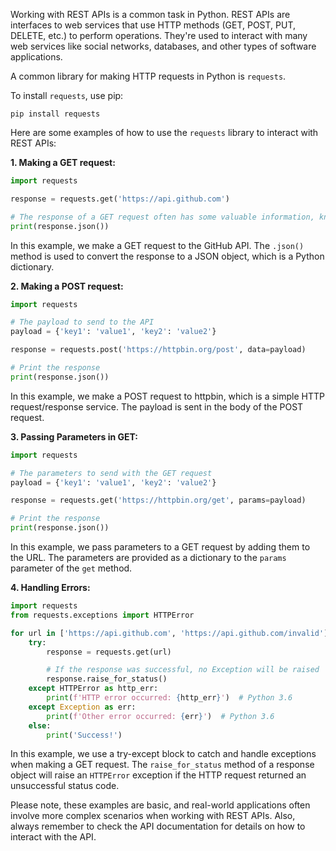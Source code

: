 Working with REST APIs is a common task in Python. REST APIs are interfaces to web services that use HTTP methods (GET, POST, PUT, DELETE, etc.) to perform operations. They're used to interact with many web services like social networks, databases, and other types of software applications.

A common library for making HTTP requests in Python is `requests`.

To install `requests`, use pip:

```
pip install requests
```

Here are some examples of how to use the `requests` library to interact with REST APIs:

**1. Making a GET request:**

```python
import requests

response = requests.get('https://api.github.com')

# The response of a GET request often has some valuable information, known as a payload, in the message body
print(response.json())
```

In this example, we make a GET request to the GitHub API. The `.json()` method is used to convert the response to a JSON object, which is a Python dictionary.

**2. Making a POST request:**

```python
import requests

# The payload to send to the API
payload = {'key1': 'value1', 'key2': 'value2'}

response = requests.post('https://httpbin.org/post', data=payload)

# Print the response
print(response.json())
```

In this example, we make a POST request to httpbin, which is a simple HTTP request/response service. The payload is sent in the body of the POST request.

**3. Passing Parameters in GET:**

```python
import requests

# The parameters to send with the GET request
payload = {'key1': 'value1', 'key2': 'value2'}

response = requests.get('https://httpbin.org/get', params=payload)

# Print the response
print(response.json())
```

In this example, we pass parameters to a GET request by adding them to the URL. The parameters are provided as a dictionary to the `params` parameter of the `get` method.

**4. Handling Errors:**

```python
import requests
from requests.exceptions import HTTPError

for url in ['https://api.github.com', 'https://api.github.com/invalid']:
    try:
        response = requests.get(url)

        # If the response was successful, no Exception will be raised
        response.raise_for_status()
    except HTTPError as http_err:
        print(f'HTTP error occurred: {http_err}')  # Python 3.6
    except Exception as err:
        print(f'Other error occurred: {err}')  # Python 3.6
    else:
        print('Success!')
```

In this example, we use a try-except block to catch and handle exceptions when making a GET request. The `raise_for_status` method of a response object will raise an `HTTPError` exception if the HTTP request returned an unsuccessful status code.

Please note, these examples are basic, and real-world applications often involve more complex scenarios when working with REST APIs. Also, always remember to check the API documentation for details on how to interact with the API.